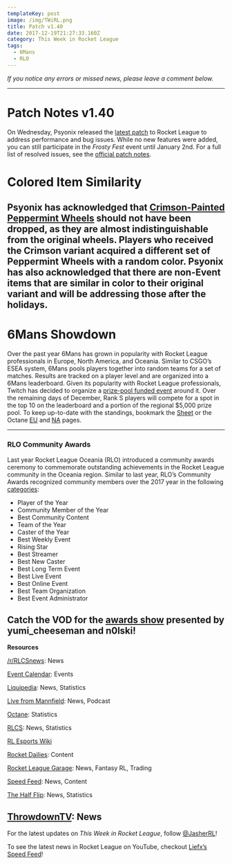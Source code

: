 ```yaml
---
templateKey: post
image: /img/TWiRL.png
title: Patch v1.40
date: 2017-12-19T21:27:33.160Z
category: This Week in Rocket League
tags:
  - 6Mans
  - RLO
---
```


*If you notice any errors or missed news, please leave a comment below.*

---

# Patch Notes v1.40

On Wednesday, Psyonix released the [latest patch](https://www.rocketleague.com/news/patch-notes-v1-40/) to Rocket League to address performance and bug issues. While no new features were added, you can still participate in the *Frosty Fest* event until January 2nd. For a full list of resolved issues, see the [official patch notes](https://www.rocketleague.com/news/patch-notes-v1-40/). 
# Colored Item Similarity

Psyonix has acknowledged that [Crimson-Painted Peppermint Wheels](https://nm.reddit.com/r/RocketLeague/comments/7jtqpw/psa_swapping_out_crimsonpainted_peppermint_wheels/) should not have been dropped, as they are almost indistinguishable from the original wheels. Players who received the Crimson variant acquired a different set of Peppermint Wheels with a random color. Psyonix has also acknowledged that there are non-Event items that are similar in color to their original variant and will be addressing those after the holidays. 
---

# 6Mans Showdown

Over the past year 6Mans has grown in popularity with Rocket League professionals in Europe, North America, and Oceania. Similar to CSGO’s ESEA system, 6Mans pools players together into random teams for a set of matches. Results are tracked on a player level and are organized into a 6Mans leaderboard. Given its popularity with Rocket League professionals, Twitch has decided to organize a [prize-pool funded event](https://nm.reddit.com/r/RocketLeague/comments/7k4bl6/twitch_esports_presents_6mans_streamer_showdown/) around it. Over the remaining days of December, Rank S players will compete for a spot in the top 10 on the leaderboard and a portion of the regional $5,000 prize pool. To keep up-to-date with the standings, bookmark the [Sheet](https://docs.google.com/spreadsheets/d/13uT0TBMs99CJ-VaSDoxvZBQYukJX3My0WU_5rjfLWXQ/edit#gid=1964528333) or the Octane [EU](http://octane.gg/event/twitch-6-mans-showdown-eu) and [NA](http://octane.gg/event/twitch-6-mans-showdown-na) pages.


---

### RLO Community Awards

Last year Rocket League Oceania (RLO) introduced a community awards ceremony to commemorate outstanding achievements in the Rocket League community in the Oceania region. Similar to last year, RLO’s Community Awards recognized community members over the 2017 year in the following [categories](https://twitter.com/RLOceania/status/940841122003382273): 

* Player of the Year  
* Community Member of the Year  
* Best Community Content  
* Team of the Year  
* Caster of the Year  
* Best Weekly Event  
* Rising Star  
* Best Streamer  
* Best New Caster  
* Best Long Term Event  
* Best Live Event  
* Best Online Event  
* Best Team Organization  
* Best Event Administrator

Catch the VOD for the [awards show](https://www.twitch.tv/videos/209971979) presented by yumi_cheeseman and n0lski!
---
**Resources**

[/r/RLCSnews](https://www.reddit.com/r/RLCSnews/): News 

[Event Calendar](https://rocket-league.com/calendar): Events

[Liquipedia](http://wiki.teamliquid.net/rocketleague/Rocket_League_Championship_Series/Season_4): News, Statistics  

[Live from Mannfield](http://www.lfmannfield.com/): News, Podcast  

[Octane](http://octane.gg/): Statistics  

[RLCS](https://rlcs.gg/): News, Statistics  

[RL Esports Wiki](https://rl-esports.gamepedia.com/Rocket_League_Esports_Wiki)  

[Rocket Dailies](https://twitter.com/Rocket_Dailies): Content

[Rocket League Garage](http://rocket-league.com/): News, Fantasy RL, Trading  

[Speed Feed](https://www.youtube.com/user/TehLief/featured): News, Content

[The Half Flip](http://thehalfflip.com/): News, Statistics  

[ThrowdownTV](https://www.throwdowntv.gg/): News  
---

For the latest updates on *This Week in Rocket League*, follow [@JasherRL](https://twitter.com/JasherRL)!  

To see the latest news in Rocket League on YouTube, checkout [Liefx’s](https://twitter.com/Liefx) [Speed Feed](https://www.youtube.com/user/TehLief/featured)!
